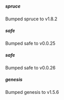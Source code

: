 
##### spruce
Bumped spruce to v1.8.2

##### safe
Bumped safe to v0.0.25

##### safe
Bumped safe to v0.0.26

##### genesis
Bumped genesis to v1.5.6
